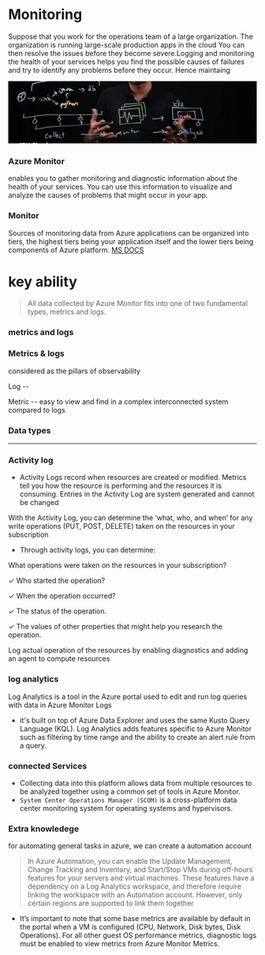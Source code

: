 # Monitoring
Suppose that you work for the operations team of a large organization. The organization is running large-scale production apps in the cloud
You can then resolve the issues before they become severe.Logging and monitoring the health of your services helps you find the possible causes of failures and try to identify any problems before they occur.
Hence maintaing 

![](https://raw.githubusercontent.com/Ananyojha/spare-images/main/Aqua%20Music_20220206_172111_350.JPG)

### Azure Monitor
enables you to gather monitoring and diagnostic information about the health of your services. You can use this information to visualize and analyze the causes of problems that might occur in your app.

### Monitor
Sources of monitoring data from Azure applications can be organized into tiers, the highest tiers being your application itself and the lower tiers being components of Azure platform. 
[MS DOCS](https://docs.microsoft.com/en-us/azure/azure-monitor/agents/data-sources)

# key ability

> All data collected by Azure Monitor fits into one of two fundamental types, metrics and logs.

### metrics and logs

### Metrics & logs

considered as the pillars of observability

Log -- 

Metric -- easy to view and find in a complex interconnected system compared to logs

### Data types 
----
### Activity log

-  Activity Logs record when resources are created or modified. Metrics tell you how the resource is performing and the resources it is consuming.
Entries in the Activity Log are system generated and cannot be changed

With the Activity Log, you can determine the ‘what, who, and when’ for any write operations (PUT, POST, DELETE) taken on the resources in your subscription

- Through activity logs, you can determine:

What operations were taken on the resources in your subscription?

✓ Who started the operation?

✓ When the operation occurred?

✓ The status of the operation.

✓ The values of other properties that might help you research the operation.

Log actual operation of the resources by enabling diagnostics and adding an agent to compute resources

### log analytics
Log Analytics is a tool in the Azure portal used to edit and run log queries with data in Azure Monitor Logs
- it's built on top of Azure Data Explorer and uses the same Kusto Query Language (KQL). Log Analytics adds features specific to Azure Monitor such as filtering by time range and the ability to create an alert rule from a query. 

### connected Services
- Collecting data into this platform allows data from multiple resources to be analyzed together using a common set of tools in Azure Monitor.
- `System Center Operations Manager (SCOM)` is a cross-platform data center monitoring system for operating systems and hypervisors.

### Extra knowledege
for automating general tasks in azure, we can create a automation account

> In Azure Automation, you can enable the Update Management, Change Tracking and Inventory, and Start/Stop VMs during off-hours features for your servers and virtual machines. These features have a dependency on a Log Analytics workspace, and therefore require linking the workspace with an Automation account. However, only certain regions are supported to link them together

- It’s important to note that some base metrics are available by default in the portal when a VM is configured (CPU, Network, Disk bytes, Disk Operations). For all other guest OS performance metrics, diagnostic logs must be enabled to view metrics from Azure Monitor Metrics.
